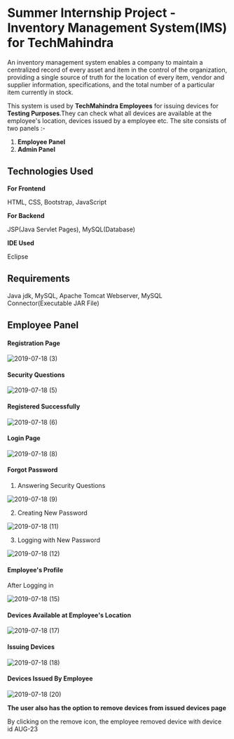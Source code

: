 # Summer Internship Project - Inventory Management System(IMS) for TechMahindra


An inventory management system enables a company to maintain a centralized record of every asset and item in the control of the organization, providing a single source of truth for the location of every item, vendor and supplier information, specifications, and the total number of a particular item currently in stock.

This system is used by **TechMahindra Employees** for issuing devices for **Testing Purposes**.They can check what all devices are available at the employee's location, devices issued by a employee etc. The site consists of two panels :-


1.  **Employee Panel**
2.  **Admin Panel**

## Technologies Used ##

  **For Frontend**
  
  HTML, CSS, Bootstrap, JavaScript
  
   **For Backend**
   
   JSP(Java Servlet Pages), MySQL(Database)
   
  **IDE Used**
   
   Eclipse
   
## Requirements ##

 Java jdk, MySQL, Apache Tomcat Webserver, MySQL Connector(Executable JAR File)
 
 ## Employee Panel ##
 

#### Registration Page ####

![2019-07-18 (3)](https://user-images.githubusercontent.com/40232447/61474811-1052b880-a9a7-11e9-86b6-1a72ca4af8b8.png)

#### Security Questions ####

![2019-07-18 (5)](https://user-images.githubusercontent.com/40232447/61475535-a2a78c00-a9a8-11e9-8e1e-916cf26afe6d.png)


#### Registered Successfully ####

![2019-07-18 (6)](https://user-images.githubusercontent.com/40232447/61475675-f7e39d80-a9a8-11e9-80c3-0fe02a904a2a.png)


 #### Login Page ####
 
 ![2019-07-18 (8)](https://user-images.githubusercontent.com/40232447/61475923-7fc9a780-a9a9-11e9-807a-b7d2778b130d.png)
 
 
 #### Forgot Password ####
 
 1. Answering Security Questions
 
 ![2019-07-18 (9)](https://user-images.githubusercontent.com/40232447/61476170-0a120b80-a9aa-11e9-8814-1a38ed5df434.png)
 
 
 2. Creating New Password
 
 ![2019-07-18 (11)](https://user-images.githubusercontent.com/40232447/61476480-cd92df80-a9aa-11e9-87f4-5b623611514d.png)
 
 
3. Logging with New Password

![2019-07-18 (12)](https://user-images.githubusercontent.com/40232447/61476743-54e05300-a9ab-11e9-947d-206daa6a39da.png)


#### Employee's Profile ####

After Logging in

![2019-07-18 (15)](https://user-images.githubusercontent.com/40232447/61477252-71c95600-a9ac-11e9-8351-5d8dc5d8903b.png)


#### Devices Available at Employee's Location ####

![2019-07-18 (17)](https://user-images.githubusercontent.com/40232447/61477734-8ce89580-a9ad-11e9-8376-09264a082f61.png)


#### Issuing Devices ####

![2019-07-18 (18)](https://user-images.githubusercontent.com/40232447/61477909-01bbcf80-a9ae-11e9-921b-df814a2146de.png)


####  Devices Issued By Employee ####

![2019-07-18 (20)](https://user-images.githubusercontent.com/40232447/61478159-97eff580-a9ae-11e9-82c8-f06410a4c3d0.png)

**The user also has the option to remove devices from issued devices page**

By clicking on the remove icon, the employee removed device with device id AUG-23

